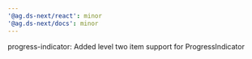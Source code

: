 ```yaml
---
'@ag.ds-next/react': minor
'@ag.ds-next/docs': minor
---
```


progress-indicator: Added level two item support for ProgressIndicator
